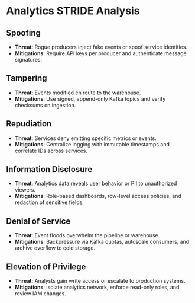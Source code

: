 # Analytics STRIDE Analysis

## Spoofing
- **Threat**: Rogue producers inject fake events or spoof service identities.
- **Mitigations**: Require API keys per producer and authenticate message signatures.

## Tampering
- **Threat**: Events modified en route to the warehouse.
- **Mitigations**: Use signed, append-only Kafka topics and verify checksums on ingestion.

## Repudiation
- **Threat**: Services deny emitting specific metrics or events.
- **Mitigations**: Centralize logging with immutable timestamps and correlate IDs across services.

## Information Disclosure
- **Threat**: Analytics data reveals user behavior or PII to unauthorized viewers.
- **Mitigations**: Role-based dashboards, row-level access policies, and redaction of sensitive fields.

## Denial of Service
- **Threat**: Event floods overwhelm the pipeline or warehouse.
- **Mitigations**: Backpressure via Kafka quotas, autoscale consumers, and archive overflow to cold storage.

## Elevation of Privilege
- **Threat**: Analysts gain write access or escalate to production systems.
- **Mitigations**: Isolate analytics network, enforce read-only roles, and review IAM changes.

